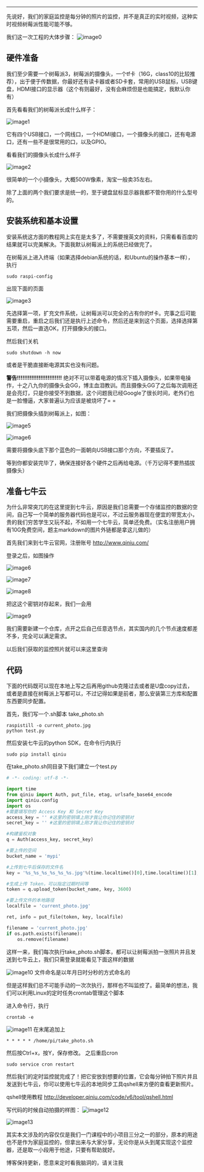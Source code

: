 
------


先说好，我们的家庭监控是每分钟的照片的监控，并不是真正的实时视频，这种实时视频树莓派性能可能不够。

我们这一次工程的大体步骤：
![image0](/static/20161218215526.png)


## 硬件准备

我们至少需要一个树莓派3，树莓派的摄像头，一个tf卡（16G，class10的比较推荐），出于便于传数据，你最好还有读卡器或者SD卡套，常用的USB鼠标，USB键盘，HDMI接口的显示器（这个有则最好，没有会麻烦但是也能搞定，我默认你有）

首先看看我们的树莓派长成什么样子：

![image1](/static/IMG_0643.JPG)

它有四个USB接口，一个网线口，一个HDMI接口，一个摄像头的接口，还有电源口，还有一些不是很常用的口，以及GPIO。

看看我们的摄像头长成什么样子

![image2](/static/IMG_0644.JPG)

很简单的一个小摄像头，大概500W像素，淘宝一般卖35左右。

除了上面的两个我们要求是统一的，至于键盘鼠标显示器我都不管你用的什么型号的。



## 安装系统和基本设置

安装系统这方面的教程网上实在是太多了，不需要搜英文的资料，只需看看百度的结果就可以完美解决。下面我默认树莓派上的系统已经做完了。

在树莓派上进入终端（如果选择debian系统的话，和Ubuntu的操作基本一样），执行
```
sudo raspi-config
```

出现下面的页面

![image3](/static/raspiconfig.png)

先选择第一项，扩充文件系统，让树莓派可以完全的占有你的tf卡。完事之后可能需要重启，重启之后我们还是执行上述命令，然后还是来到这个页面，选择选择第五项，然后一直选OK，打开摄像头的接口。

然后我们关机
```
sudo shutdown -h now
```
或者是干脆直接断电源其实也没有问题。

**警告!!!!!!!!!!!!!!!!!!!!!!!!!**
绝对不可以带着电源的情况下插入摄像头，如果带电操作，十之八九你的摄像头会GG，博主血泪教训。而且摄像头GG了之后每次调用还是会亮灯，只是你接受不到数据，这个问题我已经Google了很长时间，老外们也是一脸懵逼，大家普遍认为应该是被烧坏了= = 


我们把摄像头插到树莓派上，如图：


![image5](/static/IMG_0638.JPG)

![image6](/static/IMG_0647.JPG)

需要将摄像头底下那个蓝色的一面朝向USB接口那个方向，不要插反了。

等到你都安装完毕了，确保连接好各个硬件之后再给电源。（千万记得不要热插拔摄像头）


## 准备七牛云

为什么非常突兀的在这里提到七牛云，原因是我们总需要一个存储监控的数据的空间，自己写一个简单的服务器代码也是可以，不过云服务器现在便宜的带宽太小，贵的我们穷苦学生又玩不起，不如用一个七牛云，简单还免费。（实名注册用户拥有10G免费空间，题主markdown的图片外链都是拿这儿做的）

首先我们来到七牛云官网，注册账号  http://www.qiniu.com/

登录之后，如图操作

![image6](/static/qiniu1.png)

![image7](/static/qiniu2.png)

![image8](/static/qiniu3.png)

把这这个密钥对存起来，我们一会用

![image9](/static/qiniu4.png)

我们需要新建一个仓库，点开之后自己任意选节点，其实国内的几个节点速度都差不多，完全可以满足需求。

以后我们获取的监控照片就可以来这里查询


## 代码

下面的代码既可以现在本地上写之后再用github克隆过去或者是U盘copy过去，或者是直接在树莓派上写都可以，不过记得如果是前者，那么安装第三方库和配置东西要同步配置。

首先，我们写一个.sh脚本
take_photo.sh

```
raspistill -o current_photo.jpg
python test.py
```

然后安装七牛云的python SDK，在命令行内执行
```
sudo pip install qiniu
```

在take_photo.sh同目录下我们建立一个test.py

```python
# -*- coding: utf-8 -*-

import time
from qiniu import Auth, put_file, etag, urlsafe_base64_encode
import qiniu.config
import os
#需要填写你的 Access Key 和 Secret Key
access_key = '' #这里的密钥填上刚才我让你记住的密钥对
secret_key = '' #这里的密钥填上刚才我让你记住的密钥对

#构建鉴权对象
q = Auth(access_key, secret_key)

#要上传的空间
bucket_name = 'mypi'

#上传到七牛后保存的文件名
key = '%s_%s_%s_%s_%s_%s.jpg'%(time.localtime()[0],time.localtime()[1],time.localtime()[2],time.localtime()[3],time.localtime()[4],time.localtime()[5])

#生成上传 Token，可以指定过期时间等
token = q.upload_token(bucket_name, key, 3600)

#要上传文件的本地路径
localfile = 'current_photo.jpg'

ret, info = put_file(token, key, localfile)

filename = 'current_photo.jpg'
if os.path.exists(filename):
    os.remove(filename)
```

这样一来，我们每次执行take_photo.sh脚本，都可以让树莓派拍一张照片并且发送到七牛云上，我们只需登录就能看见下面这样的数据

![image10](/static/qiniu5.png)
文件命名是以年月日时分秒的方式命名的

但是这样我们总不可能手动的一次次执行，那样也不叫监控了。最简单的想法，我们可以利用Linux的定时任务crontab管理这个脚本

进入命令行，执行
```
crontab -e
```

![image11](/static/crontab.png)
在末尾追加上
```
* * * * * /home/pi/take_photo.sh
```

然后按Ctrl+x，按Y，保存修改。
之后重启cron
```
sudo service cron restart
```

然后我们的定时监控就完成了！把它安放到想要的位置，它会每分钟拍下照片并且发送到七牛云，你可以使用七牛云的本地同步工具qshell来方便的查看更新照片。

qshell使用教程 http://developer.qiniu.com/code/v6/tool/qshell.html

写代码的时候自动拍摄的样图：
![image12](/static/2016_12_18_21_14_7.jpg)

![image13](/static/2016_12_18_16_57_53.jpg)


其实本文涉及的内容仅仅是我们一门课程中的小项目三分之一的部分，原本的用途也不是作为家庭监控的，但拿出来与大家分享，无论你是从头到尾实现这个监控器，还是取一小段用于他途，只要有帮助就好。

博客保持更新，愿意来定时看我脑洞的，请关注我